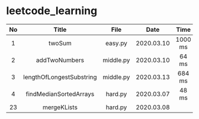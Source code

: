# leetcode_learning

No|Title|File|Date|Time|Memory|Notes
:---:|:---:|:---:|:---:|:---:|:---:|:---:
1|twoSum|easy.py|2020.03.10|1000 ms|14.2 MB
2|addTwoNumbers|middle.py|2020.03.10|64 ms|13.6 MB
3|lengthOfLongestSubstring|middle.py|2020.03.13|684 ms|13.5 MB
4|findMedianSortedArrays|hard.py|2020.03.07|48 ms|13.7 MB
23|mergeKLists|hard.py|2020.03.08| | |overtime